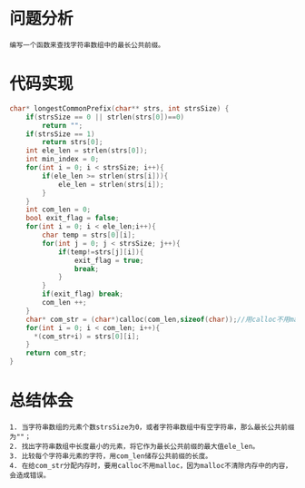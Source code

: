 # 问题分析
	编写一个函数来查找字符串数组中的最长公共前缀。
# 代码实现
```C
char* longestCommonPrefix(char** strs, int strsSize) {
    if(strsSize == 0 || strlen(strs[0])==0) 
        return "";
    if(strsSize == 1)
        return strs[0];
    int ele_len = strlen(strs[0]);
    int min_index = 0;
    for(int i = 0; i < strsSize; i++){
        if(ele_len >= strlen(strs[i])){
            ele_len = strlen(strs[i]);
        }
    }
    int com_len = 0;
    bool exit_flag = false;
    for(int i = 0; i < ele_len;i++){
        char temp = strs[0][i];
        for(int j = 0; j < strsSize; j++){
            if(temp!=strs[j][i]){
                exit_flag = true;
                break;
            }
        }
        if(exit_flag) break;
        com_len ++;
    }
    char* com_str = (char*)calloc(com_len,sizeof(char));//用calloc不用malloc！！！！！
    for(int i = 0; i < com_len; i++){
      *(com_str+i) = strs[0][i];  
    }
    return com_str;
}
```
# 总结体会
	1. 当字符串数组的元素个数strsSize为0，或者字符串数组中有空字符串，那么最长公共前缀为""；
	2. 找出字符串数组中长度最小的元素，将它作为最长公共前缀的最大值ele_len。
	3. 比较每个字符串元素的字符，用com_len储存公共前缀的长度。
	4. 在给com_str分配内存时，要用calloc不用malloc，因为malloc不清除内存中的内容，会造成错误。